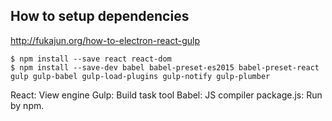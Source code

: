 How to setup dependencies
--------------------------

http://fukajun.org/how-to-electron-react-gulp
```
$ npm install --save react react-dom
$ npm install --save-dev babel babel-preset-es2015 babel-preset-react gulp gulp-babel gulp-load-plugins gulp-notify gulp-plumber
```

React: View engine
Gulp: Build task tool
Babel: JS compiler
package.js: Run by npm.
